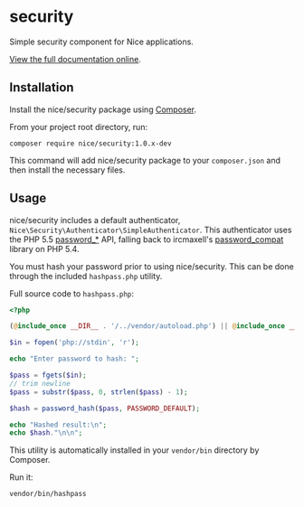 security
========

Simple security component for Nice applications.

[View the full documentation online](http://niceframework.com/extensions/security).


Installation
------------

Install the nice/security package using [Composer](http://getcomposer.org).

From your project root directory, run:

```
composer require nice/security:1.0.x-dev
```

This command will add nice/security package to your `composer.json` and then install the necessary files.


Usage
-----

nice/security includes a default authenticator, `Nice\Security\Authenticator\SimpleAuthenticator`. This
authenticator uses the PHP 5.5 [password_*](http://php.net/password) API, falling back to ircmaxell's
[password_compat](https://github.com/ircmaxell/password_compat) library on PHP 5.4.

You must hash your password prior to using nice/security. This can be done through the included `hashpass.php`
utility.

Full source code to `hashpass.php`:

```php
<?php

(@include_once __DIR__ . '/../vendor/autoload.php') || @include_once __DIR__ . '/../../../autoload.php';

$in = fopen('php://stdin', 'r');

echo "Enter password to hash: ";

$pass = fgets($in);
// trim newline
$pass = substr($pass, 0, strlen($pass) - 1);

$hash = password_hash($pass, PASSWORD_DEFAULT);

echo "Hashed result:\n";
echo $hash."\n\n";
```


This utility is automatically installed in your `vendor/bin` directory by Composer.

Run it:

```
vendor/bin/hashpass
```
